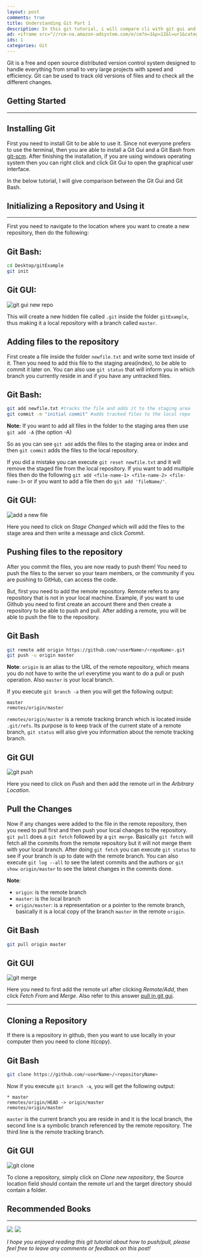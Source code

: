 ```yaml
---
layout: post
comments: true
title: Understanding Git Part 1
description: In this git tutorial, i will compare cli with git gui and explain more about git. Also in this tutorial, I will explain what is git clone, fetch, pull and push.
ad: <iframe src="//rcm-na.amazon-adsystem.com/e/cm?o=1&p=12&l=ur1&category=software&banner=0BSSVHTA3XB4Y210FD82&f=ifr&linkID=fd41d430ec3b71cc5b75d15f7227d096&t=petercoding20-20&tracking_id=petercoding20-20" width="300" height="250" scrolling="no" border="0" marginwidth="0" style="border:none;" frameborder="0"></iframe>
ids: 1
categories: Git
---
```


<p class="message"> 
Git is a free and open source distributed version control system designed to handle everything from small to very large projects with speed and efficiency. Git can be used to track old versions of files and to check all the different changes.
</p>

## Getting Started
---

## Installing Git

First you need to install Git to be able to use it. Since not everyone prefers to use the terminal, then you are able to install a Git Gui and a Git Bash from [git-scm](https://git-scm.com/downloads).
After finishing the installation, if you are using windows operating system then you can right click and click Git Gui to open the graphical user interface.

In the below tutorial, I will give comparison between the Git Gui and Git Bash.
<!-- inside posts -->
<!-- <style>
  .example_responsive { width: 300px; height: 250px; }
</style>
<script async src="https://pagead2.googlesyndication.com/pagead/js/adsbygoogle.js"></script>
<ins class="adsbygoogle example_responsive"
     style="display:block"
     data-ad-client="ca-pub-8689548599050263"
     data-ad-slot="2590272657"
     data-ad-format="auto"
     data-full-width-responsive="true"></ins>
<script>
     (adsbygoogle = window.adsbygoogle || []).push({});
</script> -->

## Initializing a Repository and Using it
---

First you need to navigate to the location where you want to create a new repository, then do the following:

## Git Bash:

```bash
cd Desktop/gitExample
git init
```
## Git GUI:

![git gui new repo](/assets/images/gitguinewrepo.jpg)

This will create a new hidden file called `.git` inside the folder `gitExample`, thus making it a local repository with a branch called `master`.

## Adding files to the repository

First create a file inside the folder `newfile.txt` and write some text inside of it. Then you need to add this file to the staging area(index), to be able to commit it later on. You can also use `git status` that will inform you in which branch you currently reside in and if you have any untracked files.

## Git Bash:
```bash
git add newfile.txt #tracks the file and adds it to the staging area
git commit -m "initial commit" #adds tracked files to the local repo
```
**Note:** If you want to add all files in the folder to the staging area then use `git add -A` (the option -A)

So as you can see `git add` adds the files to the staging area or index and then `git commit` adds the files to the local repository.

If you did a mistake you can execute `git reset newfile.txt` and it will remove the staged file from the local repository. If you want to add multiple files then do the following `git add <file-name-1> <file-name-2> <file-name-3>` or if you want to add a file then do `git add 'fileName/'`.

## Git GUI:

![add a new file](/assets/images/gitaddfile.jpg)

Here you need to click on *Stage Changed* which will add the files to the stage area and then write a message and click *Commit*.

## Pushing files to the repository

After you commit the files, you are now ready to push them! You need to push the files to the server so your team members, or the community if you are pushing to GitHub, can access the code.

But, first you need to add the remote repository. Remote refers to any repository that is not in your local machine. Example, if you want to use Github you need to first create an account there and then create a repository to be able to push and pull. After adding a remote, you will be able to push the file to the repository.

## Git Bash
```bash
git remote add origin https://github.com/<userName>/<repoName>.git 
git push -u origin master
```
**Note**: `origin` is an alias to the URL of the remote repository, which means you do not have to write the url everytime you want to do a pull or push operation. Also `master` is your local branch.

If you execute `git branch -a` then you will get the following output:

    master
    remotes/origin/master

`remotes/origin/master` is a remote tracking branch which is located inside `.git/refs`. Its purpose is to keep track of the current state of a remote branch, `git status` will also give you information about the remote tracking branch.

## Git GUI

![git push](/assets/images/gitpush.jpg)

Here you need to click on *Push* and then add the remote url in the *Arbitrary Location*.

## Pull the Changes

Now if any changes were added to the file in the remote repository, then you need to pull first and then push your local changes to the repository. `git pull` does a `git fetch` followed by a `git merge`. Basically `git fetch` will fetch all the commits from the remote repository but it will not merge them with your local branch. After doing `git fetch` you can execute `git status` to see if your branch is up to date with the remote branch. You can also execute `git log --all` to see the latest commits and the authors or `git show origin/master` to see the latest changes in the commits done.

**Note**:
- `origin`: is the remote branch
- `master`: is the local branch
- `origin/master`: is a representation or a pointer to the remote branch, basically it is a local copy of the branch `master` in the remote `origin`.

## Git Bash
 ```bash 
git pull origin master
```

## Git GUI

![git merge](/assets/images/gitmerge.jpg)

Here you need to first add the  remote url after clicking *Remote/Add*, then click *Fetch From* and *Merge*. Also refer to this answer [pull in git gui](https://stackoverflow.com/questions/22666828/no-pull-in-git-gui).

---

## Cloning a Repository

If there is a repository in github, then you want to use locally in your computer then you need to clone it(copy).

## Git Bash
 ```bash 
git clone https://github.com/<userName>/<repositoryName>
```

Now if you execute `git branch -a`, you will get the following output:

    * master
    remotes/origin/HEAD -> origin/master
    remotes/origin/master

`master` is the current branch you are reside in and it is the local branch, the second line is a symbolic branch referenced by the remote repository. The third line is the remote tracking branch.

## Git GUI

![git clone](/assets/images/gitclone.jpg)

To clone a repository, simply click on *Clone new repository*, the Source location field should contain the remote url and the target directory should contain a folder.

## Recommended Books
----
<a target="_blank"  href="https://www.amazon.com/gp/product/B00DMJQ7IK/ref=as_li_tl?ie=UTF8&camp=1789&creative=9325&creativeASIN=B00DMJQ7IK&linkCode=as2&tag=petercoding20-20&linkId=fbb131ed8a9871bf9ef06fb59ed90320"><img border="0" src="//ws-na.amazon-adsystem.com/widgets/q?_encoding=UTF8&MarketPlace=US&ASIN=B00DMJQ7IK&ServiceVersion=20070822&ID=AsinImage&WS=1&Format=_SL250_&tag=petercoding20-20" ></a><img src="//ir-na.amazon-adsystem.com/e/ir?t=petercoding20-20&l=am2&o=1&a=B00DMJQ7IK" width="1" height="1" border="0" alt="" style="border:none !important; margin:0px !important;" />
<a target="_blank"  href="https://www.amazon.com/gp/product/1520786506/ref=as_li_tl?ie=UTF8&camp=1789&creative=9325&creativeASIN=1520786506&linkCode=as2&tag=petercoding20-20&linkId=f5ee5914da6a3f790a87713b72e2c024"><img border="0" src="//ws-na.amazon-adsystem.com/widgets/q?_encoding=UTF8&MarketPlace=US&ASIN=1520786506&ServiceVersion=20070822&ID=AsinImage&WS=1&Format=_SL250_&tag=petercoding20-20" ></a><img src="//ir-na.amazon-adsystem.com/e/ir?t=petercoding20-20&l=am2&o=1&a=1520786506" width="1" height="1" border="0" alt="" style="border:none !important; margin:0px !important;" />

*I hope you enjoyed reading this git tutorial about how to push/pull, please feel free to leave any comments or feedback on this post!*
